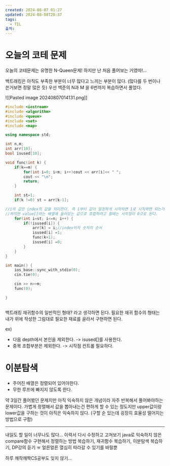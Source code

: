 ```yaml
---
created: 2024-08-07 01:27
updated: 2024-08-08T20:37
tags:
  - TIL
출처: 
---
```

# 오늘의 코테 문제
오늘의 코테문제는 유명한 N-Queen문제!
하지만 난 처음 풀어보는 거였따!... 

백트래킹은 아직도 부족한 부분이 너무 많다고 느끼는 부분이 많다. (많다를 두 번이나 쓴거보면 정말 많은 듯) 
우선 백준의 N과 M 을 6번까지 복습하면서 풀었다.

![[Pasted image 20240807014131.png]]

```cpp
#include <iostream>
#include <algorithm>
#include <queue>
#include <set>
#include <map>

using namespace std;

int n,m;
int arr[10];
bool isused[10];

void func(int k) {
    if(k==m) {
        for(int i=0; i<m; i++)cout << arr[i]<< " ";
        cout << "\n";
        return;
    }

    int st=1;
    if(k !=0) st = arr[k-1];

//i의 값은 index의 값을 의미한다. 즉 1부터 값이 일정하게 시작하면 1로 시작하면 되는거
//하지만 value[]라는 배열에 들어있는 값으로 조합하려고 할때는 시작점이 0으로 된다.
    for(int i=st; i<=n; i++) {
        if(!isused[i]) {
            arr[k] = i;//index이자 숫자의 순서
            isused[i] =1;
            func(k+1);
            isused[i] =0;
        }
    }
}

int main() {
    ios_base::sync_with_stdio(0);
    cin.tie(0);

    cin >> n>>m;
    func(0);

}



```

백트래킹 재귀함수의 일반적인 형태? 라고 생각하면 된다. 
필요한 재귀 함수의 형태는 내가 위에 작성한 그림대로 필요한 재료를 골라서 구현하면 된다. 

ex) 
- 다음 depth에서 본인을 제외한다. -> isused[]를 사용한다.
- 중복 조합부분은 제외한다. -> 시작점 컨트롤 필요하다.
# 이분탐색
- 주어진 배열은 정렬되어 있어야한다.
- 무한 루프에 빠지지 않도록 한다.

약 3일간 풀어봤던 문제지만 아직 익숙하지 않은 개념이라 자주 반복해서 풀어봐야하는 문제이다. 
가볍게 정렬해서 값을 뽑아내는건 편하게 할 수 있는 정도지만 upper값이랑 lower값을 구하는 것이 아직은 익숙하지 않다. (구할 순 있는데 굉장히 효율성 떨어지는 방법으로 구함)

--- 

내일도 할 일이 너무나도 많다... 이력서 다시 수정하고 고쳐보기
java로 익숙하지 않은 compare함수 구현해서 정렬하는 방법 복습하기, 재귀함수 복습하기, 이분탐색 복습하기, DP강의 듣기 ㅠ 
 얼른얼른 열심히 따라갈 수 있기를 바랄뿐

하루 깨작깨짝CS공부도 잊지 않기... 